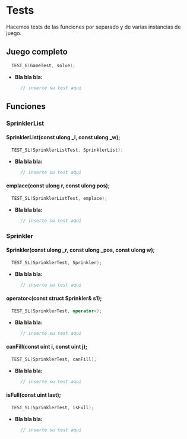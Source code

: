 # Tests
Hacemos tests de las funciones por separado y de varias instancias de juego.

## Juego completo
```cpp
  TEST_G(GameTest, solve);
```
- **Bla bla bla:**
  ```cpp
    // inserte su test aqui 
  ```

## Funciones
### SprinklerList
#### SprinklerList(const ulong _l, const ulong _w);
```cpp
  TEST_SL(SprinklerListTest, SprinklerList);
```
- **Bla bla bla:**
  ```cpp
    // inserte su test aqui 
  ```

#### emplace(const ulong r, const ulong pos);
```cpp
  TEST_SL(SprinklerListTest, emplace);
```
- **Bla bla bla:**
  ```cpp
    // inserte su test aqui 
  ```

### Sprinkler
#### Sprinkler(const ulong _r, const ulong _pos, const ulong w);
```cpp
  TEST_SL(SprinklerTest, Sprinkler);
```
- **Bla bla bla:**
  ```cpp
    // inserte su test aqui 
  ```

#### operator<(const struct Sprinkler& s1);
```cpp
  TEST_SL(SprinklerTest, operator<);
```
- **Bla bla bla:**
  ```cpp
    // inserte su test aqui 
  ```
  
#### canFill(const uint i, const uint j);
```cpp
  TEST_SL(SprinklerTest, canFill);
```
- **Bla bla bla:**
  ```cpp
    // inserte su test aqui 
  ```
  
#### isFull(const uint last);
```cpp
  TEST_SL(SprinklerTest, isFull);
```
- **Bla bla bla:**
  ```cpp
    // inserte su test aqui 
  ```